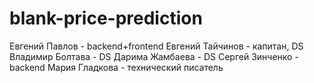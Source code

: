 # blank-price-prediction
Евгений Павлов - backend+frontend
Евгений Тайчинов - капитан, DS
Владимир Болтава  - DS
Дарима Жамбаева - DS
Сергей Зинченко - backend
Мария Гладкова - технический писатель
